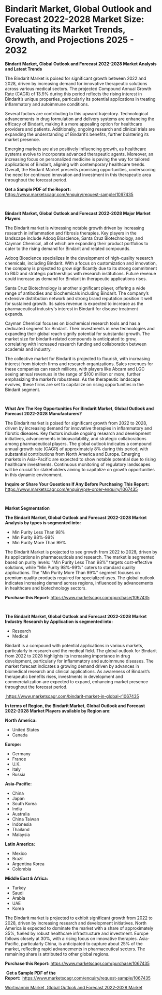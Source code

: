 <p><h1>Bindarit Market, Global Outlook and Forecast 2022-2028 Market Size: Evaluating its Market Trends, Growth, and Projections 2025 - 2032</h1></p><p><strong>Bindarit Market, Global Outlook and Forecast 2022-2028 Market Analysis and Latest Trends</strong></p>
<p><p>The Bindarit Market is poised for significant growth between 2022 and 2028, driven by increasing demand for innovative therapeutic solutions across various medical sectors. The projected Compound Annual Growth Rate (CAGR) of 13.9% during this period reflects the rising interest in Bindarit’s unique properties, particularly its potential applications in treating inflammatory and autoimmune conditions. </p><p>Several factors are contributing to this upward trajectory. Technological advancements in drug formulation and delivery systems are enhancing the efficacy of Bindarit, making it a more appealing option for healthcare providers and patients. Additionally, ongoing research and clinical trials are expanding the understanding of Bindarit’s benefits, further bolstering its market presence.</p><p>Emerging markets are also positively influencing growth, as healthcare systems evolve to incorporate advanced therapeutic agents. Moreover, an increasing focus on personalized medicine is paving the way for tailored applications of Bindarit, aligning with contemporary healthcare trends. Overall, the Bindarit Market presents promising opportunities, underscoring the need for continued innovation and investment in this therapeutic area throughout the forecast period.</p></p>
<p><strong>Get a Sample PDF of the Report:&nbsp;</strong> <a href="https://www.marketscagr.com/enquiry/request-sample/1067435?utm_campaign=3527&utm_medium=2&utm_source=Github&utm_content=ia&utm_term=21032025&utm_id=bindarit-market-global-outlook-and-forecast-2022-2028">https://www.marketscagr.com/enquiry/request-sample/1067435</a></p>
<p>&nbsp;</p>
<p><strong>Bindarit Market, Global Outlook and Forecast 2022-2028 Major Market Players</strong></p>
<p><p>The Bindarit market is witnessing notable growth driven by increasing research in inflammation and fibrosis therapies. Key players in the landscape include Adooq Bioscience, Santa Cruz Biotechnology, and Cayman Chemical, all of which are expanding their product portfolios to cater to the rising demand for Bindarit and related compounds.</p><p>Adooq Bioscience specializes in the development of high-quality research chemicals, including Bindarit. With a focus on customization and innovation, the company is projected to grow significantly due to its strong commitment to R&D and strategic partnerships with research institutions. Future revenue could increase as demand for Bindarit in therapeutic applications rises.</p><p>Santa Cruz Biotechnology is another significant player, offering a wide range of antibodies and biochemicals including Bindarit. The company’s extensive distribution network and strong brand reputation position it well for sustained growth. Its sales revenue is expected to increase as the pharmaceutical industry's interest in Bindarit for disease treatment expands.</p><p>Cayman Chemical focuses on biochemical research tools and has a dedicated segment for Bindarit. Their investments in new technologies and expanding their global reach signify potential for substantial growth. The market size for bindarit-related compounds is anticipated to grow, correlating with increased research funding and collaboration between academia and industry.</p><p>The collective market for Bindarit is projected to flourish, with increasing interest from biotech firms and research organizations. Sales revenues for these companies can reach millions, with players like Abcam and LGC seeing annual revenues in the range of $100 million or more, further emphasizing the market’s robustness. As the therapeutic landscape evolves, these firms are set to capitalize on rising opportunities in the Bindarit segment.</p></p>
<p>&nbsp;</p>
<p><strong>What Are The Key Opportunities For Bindarit Market, Global Outlook and Forecast 2022-2028 Manufacturers?</strong></p>
<p><p>The Bindarit market is poised for significant growth from 2022 to 2028, driven by increasing demand for innovative therapies in inflammatory and fibrotic diseases. Key factors include ongoing research and development initiatives, advancements in bioavailability, and strategic collaborations among pharmaceutical players. The global outlook indicates a compound annual growth rate (CAGR) of approximately 8% during this period, with substantial contributions from North America and Europe. Emerging markets in Asia-Pacific are expected to show notable potential due to rising healthcare investments. Continuous monitoring of regulatory landscapes will be crucial for stakeholders aiming to capitalize on growth opportunities in this dynamic environment.</p></p>
<p><strong>Inquire or Share Your Questions If Any Before Purchasing This Report:</strong> <a href="https://www.marketscagr.com/enquiry/pre-order-enquiry/1067435?utm_campaign=3527&utm_medium=2&utm_source=Github&utm_content=ia&utm_term=21032025&utm_id=bindarit-market-global-outlook-and-forecast-2022-2028">https://www.marketscagr.com/enquiry/pre-order-enquiry/1067435</a></p>
<p>&nbsp;</p>
<p><strong>Market Segmentation</strong></p>
<p><strong>The Bindarit Market, Global Outlook and Forecast 2022-2028 Market Analysis by types is segmented into:</strong></p>
<p><ul><li>Min Purity Less Than 98%</li><li>Min Purity 98%-99%</li><li>Min Purity More Than 99%</li></ul></p>
<p><p>The Bindarit Market is projected to see growth from 2022 to 2028, driven by its applications in pharmaceuticals and research. The market is segmented based on purity levels: "Min Purity Less Than 98%" targets cost-effective solutions, while "Min Purity 98%-99%" caters to standard quality applications. The "Min Purity More Than 99%" segment focuses on premium quality products required for specialized uses. The global outlook indicates increasing demand across regions, influenced by advancements in healthcare and biotechnology sectors.</p></p>
<p><strong>Purchase this Report:&nbsp;</strong><a href="https://www.marketscagr.com/purchase/1067435?utm_campaign=3527&utm_medium=2&utm_source=Github&utm_content=ia&utm_term=21032025&utm_id=bindarit-market-global-outlook-and-forecast-2022-2028">https://www.marketscagr.com/purchase/1067435</a></p>
<p>&nbsp;</p>
<p><strong>The Bindarit Market, Global Outlook and Forecast 2022-2028 Market Industry Research by Application is segmented into:</strong></p>
<p><ul><li>Research</li><li>Medical</li></ul></p>
<p><p>Bindarit is a compound with potential applications in various markets, particularly in research and the medical field. The global outlook for Bindarit from 2022 to 2028 highlights its increasing importance in drug development, particularly for inflammatory and autoimmune diseases. The market forecast indicates a growing demand driven by advances in biomedical research and clinical applications. As awareness of Bindarit’s therapeutic benefits rises, investments in development and commercialization are expected to expand, enhancing market presence throughout the forecast period.</p></p>
<p><a href="https://www.marketscagr.com/bindarit-market-in-global-r1067435?utm_campaign=3527&utm_medium=2&utm_source=Github&utm_content=ia&utm_term=21032025&utm_id=bindarit-market-global-outlook-and-forecast-2022-2028">&nbsp;https://www.marketscagr.com/bindarit-market-in-global-r1067435</a></p>
<p><strong>In terms of Region, the Bindarit Market, Global Outlook and Forecast 2022-2028 Market Players available by Region are:</strong></p>
<p>
    <p> <strong> North America: </strong>
        <ul>
            <li>United States</li>
            <li>Canada</li>
        </ul>
        </p> 
    <p> <strong> Europe: </strong>
        <ul>
            <li>Germany</li>
            <li>France</li>
            <li>U.K.</li>
            <li>Italy</li>
            <li>Russia</li>
        </ul>
        </p> 
    <p> <strong> Asia-Pacific: </strong>
        <ul>
            <li>China</li>
            <li>Japan</li>
            <li>South Korea</li>
            <li>India</li>
            <li>Australia</li>
            <li>China Taiwan</li>
            <li>Indonesia</li>
            <li>Thailand</li>
            <li>Malaysia</li>
        </ul>
        </p> 
    <p> <strong> Latin America: </strong>
        <ul>
            <li>Mexico</li>
            <li>Brazil</li>
            <li>Argentina Korea</li>
            <li>Colombia</li>
        </ul>
        </p> 
    <p> <strong> Middle East & Africa: </strong>
        <ul>
            <li>Turkey</li>
            <li>Saudi</li>
            <li>Arabia</li>
            <li>UAE</li>
            <li>Korea</li>
        </ul>
    </p>
    </p>
<p><p>The Bindarit market is projected to exhibit significant growth from 2022 to 2028, driven by increasing research and development initiatives. North America is expected to dominate the market with a share of approximately 35%, fueled by robust healthcare infrastructure and investment. Europe follows closely at 30%, with a rising focus on innovative therapies. Asia-Pacific, particularly China, is anticipated to capture about 25% of the market, reflecting rapid advancements in pharmaceutical sectors. The remaining share is attributed to other global regions.</p></p>
<p><strong>Purchase this Report: </strong><a href="https://www.marketscagr.com/purchase/1067435?utm_campaign=3527&utm_medium=2&utm_source=Github&utm_content=ia&utm_term=21032025&utm_id=bindarit-market-global-outlook-and-forecast-2022-2028">https://www.marketscagr.com/purchase/1067435</a></p>
<p>&nbsp;<strong>Get a Sample PDF of the Report:&nbsp;&nbsp;</strong><a href="https://www.marketscagr.com/enquiry/request-sample/1067435?utm_campaign=3527&utm_medium=2&utm_source=Github&utm_content=ia&utm_term=21032025&utm_id=bindarit-market-global-outlook-and-forecast-2022-2028">https://www.marketscagr.com/enquiry/request-sample/1067435</a></p>
<p><strong></strong></p>
<p><p><a href="https://github.com/hamremunazm4/Market-Research-Report-List-1/blob/main/wortmannin-market-global-outlook-and-forecast-2022-2028-market.md?utm_campaign=3527&utm_medium=2&utm_source=Github&utm_content=ia&utm_term=21032025&utm_id=bindarit-market-global-outlook-and-forecast-2022-2028">Wortmannin Market, Global Outlook and Forecast 2022-2028 Market</a></p></p>